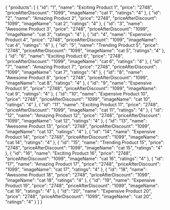 {
    "products": [
        {
            "id": "1",
            "name": "Exciting Product 1",
            "price": "2748",
            "priceAfterDiscount": "1099",
            "imageName": "cat 1",
            "ratings": "4"
        },
        {
            "id": "2",
            "name": "Amazing Product 2",
            "price": "2748",
            "priceAfterDiscount": "1099",
            "imageName": "cat 2",
            "ratings": "4"
        },
        {
            "id": "3",
            "name": "Awesome Product 3",
            "price": "2748",
            "priceAfterDiscount": "1099",
            "imageName": "cat 3",
            "ratings": "4"
        },
        {
            "id": "4",
            "name": "Expensive Product 4",
            "price": "2748",
            "priceAfterDiscount": "1099",
            "imageName": "cat 4",
            "ratings": "4"
        },
        {
            "id": "5",
            "name": "Trending Product 5",
            "price": "2748",
            "priceAfterDiscount": "1099",
            "imageName": "cat 5",
            "ratings": "4"
        },
        {
            "id": "6",
            "name": "Exciting Product 6",
            "price": "2748",
            "priceAfterDiscount": "1099",
            "imageName": "cat 6",
            "ratings": "4"
        },
        {
            "id": "7",
            "name": "Amazing Product 7",
            "price": "2748",
            "priceAfterDiscount": "1099",
            "imageName": "cat 7",
            "ratings": "4"
        },
        {
            "id": "8",
            "name": "Awesome Product 8",
            "price": "2748",
            "priceAfterDiscount": "1099",
            "imageName": "cat 8",
            "ratings": "4"
        },
        {
            "id": "9",
            "name": "Expensive Product 9",
            "price": "2748",
            "priceAfterDiscount": "1099",
            "imageName": "cat 9",
            "ratings": "4"
        },
        {
            "id": "10",
            "name": "Expensive Product 10",
            "price": "2748",
            "priceAfterDiscount": "1099",
            "imageName": "cat 10",
            "ratings": "4"
        },
        {
            "id": "11",
            "name": "Exciting Product 11",
            "price": "2748",
            "priceAfterDiscount": "1099",
            "imageName": "cat 11",
            "ratings": "4"
        },
        {
            "id": "12",
            "name": "Amazing Product 12",
            "price": "2748",
            "priceAfterDiscount": "1099",
            "imageName": "cat 12",
            "ratings": "4"
        },
        {
            "id": "13",
            "name": "Awesome Product 13",
            "price": "2748",
            "priceAfterDiscount": "1099",
            "imageName": "cat 13",
            "ratings": "4"
        },
        {
            "id": "14",
            "name": "Expensive Product 14",
            "price": "2748",
            "priceAfterDiscount": "1099",
            "imageName": "cat 14",
            "ratings": "4"
        },
        {
            "id": "15",
            "name": "Trending Product 15",
            "price": "2748",
            "priceAfterDiscount": "1099",
            "imageName": "cat 15",
            "ratings": "4"
        },
        {
            "id": "16",
            "name": "Exciting Product 16",
            "price": "2748",
            "priceAfterDiscount": "1099",
            "imageName": "cat 16",
            "ratings": "4"
        },
        {
            "id": "17",
            "name": "Amazing Product 17",
            "price": "2748",
            "priceAfterDiscount": "1099",
            "imageName": "cat 17",
            "ratings": "4"
        },
        {
            "id": "18",
            "name": "Awesome Product 18",
            "price": "2748",
            "priceAfterDiscount": "1099",
            "imageName": "cat 18",
            "ratings": "4"
        },
        {
            "id": "19",
            "name": "Expensive Product 19",
            "price": "2748",
            "priceAfterDiscount": "1099",
            "imageName": "cat 19",
            "ratings": "4"
        },
        {
            "id": "20",
            "name": "Expensive Product 20",
            "price": "2748",
            "priceAfterDiscount": "1099",
            "imageName": "cat 20",
            "ratings": "4"
        }
    ]
}
